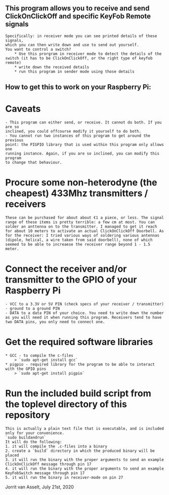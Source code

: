 ## This program allows you to receive and send ClickOnClickOff and specific KeyFob Remote signals
	Specifically: in receiver mode you can see printed details of these signals,
	which you can then write down and use to send out yourself.
	You want to control a switch? 
		* Use this prorgram in receiver mode to detect the details of the switch (it has to be ClickOnClickOff, or the right type of keyfob remote)
		* write down the received details
		* run this program in sender mode using those details

## How to get this to work on your Raspberry Pi:

# Caveats
	- This program can either send, or receive. It cannot do both. If you are so
	inclined, you could offcourse modify it yourself to do both.
	- You cannot run two instances of this program to get around the previous
	point: the PIGPIO library that is used within this program only allows one
	running instance. Again, if you are so inclined, you can modify this program
	to change that behaviour.

# Procure some non-heterodyne (the cheapest) 433Mhz transmitters / receivers
	These can be purchased for about about €1 a piece, or less. The signal range of these items is pretty terrible: a few cm at most. You can solder an anttenna on to the transmitter. I managed to get it reach for about 10 meters to activate an actual ClickOnClickOff Doorbell. As for the receiver: I tried various ways of soldering various antennas (dipole, helical, a wire taken from said doorbell), none of which seemed to be able to increaese the receiver range beyond 1 - 1.5 meter.

# Connect the receiver and/or transmitter to the GPIO of your Raspberry Pi
	- VCC to a 3.3V or 5V PIN (check specs of your receiver / transmitter)
	- ground to a ground PIN
	- DATA to a data PIN of your choice. You need to write down the number as you will need it when running this program. Receivers tend to have two DATA pins, you only need to connect one.

# Get the required software libraries
	* GCC - to compile the c-files
		> `sudo apt-get install gcc`
	* pigpio - required library for the program to be able to interact with the GPIO pins
		> `sudo apt-get install pigpio`

# Run the included build script from the toplevel directory of this repository
	This is actually a plain text file that is executable, and is included only for your convenience.
	`sudo buildandrun`
	It will do the following:
	1. it will compile the .c-files into a binary
	2. create a `build` directory in which the produced binary will be placed
	3. it will run the binary with the proper arguments to send an example ClickOnClickOff message through pin 17
	4. it will run the binary with the proper arguments to send an example KeyFobSwitch message through pin 17
	5. it will run the binary in receiver-mode on pin 27


Jorrit van Asselt, July 21st, 2020